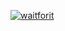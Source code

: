 [![waitforit](https://github.com/issa012/issa012/assets/57894795/d99de469-e946-4dcc-b89f-5d020e8f5ef1)](#)
